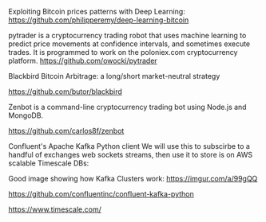 Exploiting Bitcoin prices patterns with Deep Learning: https://github.com/philipperemy/deep-learning-bitcoin


pytrader is a cryptocurrency trading robot that uses machine learning to predict price movements at confidence intervals, and sometimes execute trades. It is programmed to work on the poloniex.com cryptocurrency platform.
https://github.com/owocki/pytrader

Blackbird Bitcoin Arbitrage: a long/short market-neutral strategy


https://github.com/butor/blackbird

Zenbot is a command-line cryptocurrency trading bot using Node.js and MongoDB.

https://github.com/carlos8f/zenbot


Confluent's Apache Kafka Python client
We will use this to subscirbe to a handful of exchanges web sockets streams, then use it to store is on AWS scalable Timescale DBs:

Good image showing how Kafka Clusters work: 
https://imgur.com/a/99gQQ

https://github.com/confluentinc/confluent-kafka-python

https://www.timescale.com/



